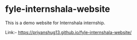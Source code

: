 # fyle-internshala-website
This is a demo website for Internshala internship.


Link:- https://priyanshug13.github.io/fyle-internshala-website/
